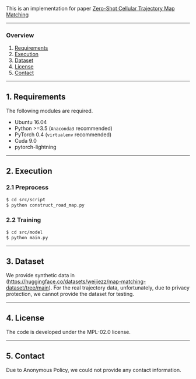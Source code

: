 This is an implementation for paper <u>Zero-Shot Cellular Trajectory Map Matching</u>

---

### Overview

1. [Requirements](#requirements)
2. [Execution](#execution)
3. [Dataset](#Dataset)
4. [License](#license)
5. [Contact](#contact)

---

## 1. Requirements

The following modules are required.

- Ubuntu 16.04
- Python >=3.5 (`Anaconda3` recommended)
- PyTorch 0.4 (`virtualenv` recommended)
- Cuda 9.0
- pytorch-lightning

---

## 2. Execution

### 2.1 Preprocess
```bash
$ cd src/script
$ python construct_road_map.py
```

### 2.2 Training

```bash
$ cd src/model
$ python main.py
```

---

## 3. Dataset

We provide synthetic data in (https://huggingface.co/datasets/weijiezz/map-matching-dataset/tree/main).
For the real trajectory data, unfortunately, due to privacy protection, we cannot provide the dataset for testing.

---

## 4. License

The code is developed under the MPL-02.0 license.

---

## 5. Contact
Due to Anonymous Policy, we could not provide any contact information.

